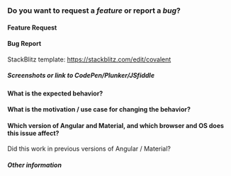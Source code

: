<!--
This repository's issues are reserved for feature requests and bug reports.
If you have need support/help you can use the gitter chat to ask the community.
https://gitter.im/Teradata/covalent
-->

### Do you want to request a *feature* or report a *bug*?

#### Feature Request
<!-- Requests must fall under the official Material Design spec guidelines https://material.google.com/ -->

#### Bug Report
<!--
please provide steps to reproduce and if possible screenhots, animated Gifs and/or a Plunker (or similar).
you can easily create animated Gif with this free PC/OSX App: http://www.cockos.com/licecap/ and a StackBlitz or Plunker to help us reproduce it
-->
StackBlitz template: https://stackblitz.com/edit/covalent

##### Screenshots or link to CodePen/Plunker/JSfiddle


#### What is the expected behavior?


#### What is the motivation / use case for changing the behavior?


#### Which version of Angular and Material, and which browser and OS does this issue affect?

Did this work in previous versions of Angular / Material?

<!-- Please also test with the latest stable and snapshot versions. -->


##### Other information
<!--
(e.g. detailed explanation, stacktraces, related issues, suggestions how to fix)
-->
